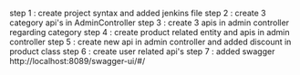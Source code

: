 step 1 : create project syntax and added jenkins file
step 2 : create 3 category api's in AdminController
step 3 : create 3 apis in admin controller regarding category
step 4 : create product related entity and apis in admin controller
step 5 : create new api in admin controller and added discount in product class
step 6 : create user related api's
step 7 : added swagger http://localhost:8089/swagger-ui/#/

